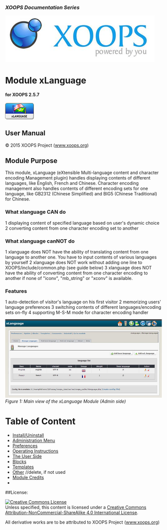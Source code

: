 ### _XOOPS Documentation Series_
![logoXoops.jpg](assets/logoXoops.jpg)

# Module xLanguage
#### for XOOPS 2.5.7
      
![logoModule.png](assets/logoModule.png)
            
## User Manual

© 2015 XOOPS Project (www.xoops.org)    

## Module Purpose 

This module, xLanguage (eXtensible Multi-language content and character encoding Management plugin) handles displaying contents of different languages, like English, French and Chinese. Character encoding management also handles contents of different encoding sets for one language, like GB2312 (Chinese Simplified) and BIG5 (Chinese Traditional) for Chinese.  

### What xlanguage CAN do
1 displaying content of specified language based on user's dynamic choice 
2 converting content from one character encoding set to another

### What xlanguage canNOT do
1 xlanguage does NOT have the ability of translating content from one language to another one. You have to input contents of various languages by yourself 
2 xlanguage does NOT work without adding one line to XOOPS/include/common.php (see guide below) 
3 xlanguage does NOT have the ability of converting content from one character encoding to another if none of "iconv", "mb_string" or "xconv" is available. 

### Features
1 auto-detection of visitor's language on his first visitor 
2 memorizing users' language preferences
3 switching contents of different languages/encoding sets on-fly 
4 supporting M-S-M mode for character encoding handler

![image001.jpg](assets/image001.jpg)
*Figure 1: Main view of the xLanguage Module (Admin side)*

# Table of Content

* [Install/Uninstall](book/1install.md)
* [Administration Menu](book/2administration.md)
* [Preferences](book/3preferences.md)
* [Operating Instructions](book/4operations.md)
* [The User Side](book/5userside.md)
* [Blocks](book/6blocks.md)
* [Templates](book/7templates.md)
* [Other](book/8other.md) //delete, if not used
* [Module Credits](book/9credits.md)
* 

##License:

<a rel="license" href="http://creativecommons.org/licenses/by-nc-sa/4.0/"><img alt="Creative Commons License" style="border-width:0" src="https://i.creativecommons.org/l/by-nc-sa/4.0/88x31.png" /></a><br />Unless specified, this content is licensed under a <a rel="license" href="http://creativecommons.org/licenses/by-nc-sa/4.0/">Creative Commons Attribution-NonCommercial-ShareAlike 4.0 International License</a>.

All derivative works are to be attributed to XOOPS Project (www.xoops.org)
